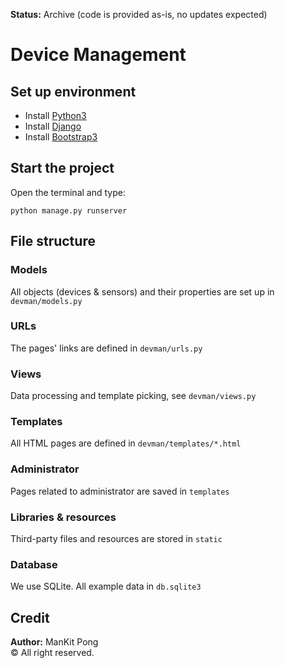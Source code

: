 **Status:** Archive (code is provided as-is, no updates expected)

# Device Management

## Set up environment

- Install [Python3](https://www.python.org/downloads/)
- Install [Django](https://www.djangoproject.com/download/)
- Install [Bootstrap3](https://getbootstrap.com/docs/3.4/getting-started/)

## Start the project

Open the terminal and type:
```
python manage.py runserver
```

## File structure

### Models

All objects (devices & sensors) and their properties are set up in `devman/models.py`

### URLs

The pages' links are defined in `devman/urls.py`

### Views

Data processing and template picking, see `devman/views.py`

### Templates

All HTML pages are defined in `devman/templates/*.html`

### Administrator

Pages related to administrator are saved in `templates`

### Libraries & resources

Third-party files and resources are stored in `static`

### Database

We use SQLite. All example data in `db.sqlite3`

## Credit

**Author:** ManKit Pong  
&copy; All right reserved.

